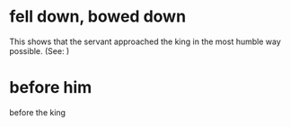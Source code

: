 
# fell down, bowed down
This shows that the servant approached the king in the most humble way possible. (See: )

# before him
before the king